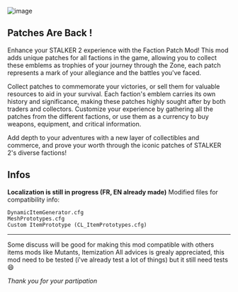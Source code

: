 ![image](https://www.hebergeur-image.fr/uploads/20241204/ee0869ea1a577c31ebb954b2772a7b0719b8554f.png)

## Patches Are Back !

Enhance your STALKER 2 experience with the Faction Patch Mod! This mod adds unique patches for all factions in the game, allowing you to collect these emblems as trophies of your journey through the Zone, each patch represents a mark of your allegiance and the battles you've faced.

Collect patches to commemorate your victories, or sell them for valuable resources to aid in your survival. Each faction's emblem carries its own history and significance, making these patches highly sought after by both traders and collectors. Customize your experience by gathering all the patches from the different factions, or use them as a currency to buy weapons, equipment, and critical information.

Add depth to your adventures with a new layer of collectibles and commerce, and prove your worth through the iconic patches of STALKER 2's diverse factions!

## Infos

**Localization is still in progress (FR, EN already made)**
Modified files for compatibility info:

    DynamicItemGenerator.cfg
    MeshPrototypes.cfg
    Custom ItemPrototype (CL_ItemPrototypes.cfg)

---

Some discuss will be good for making this mod compatible with others items mods like Mutants, Itemization
All advices is grealy appreciated, this mod need to be tested (i've already test a lot of things) but it still need tests 😄

_Thank you for your partipation_
